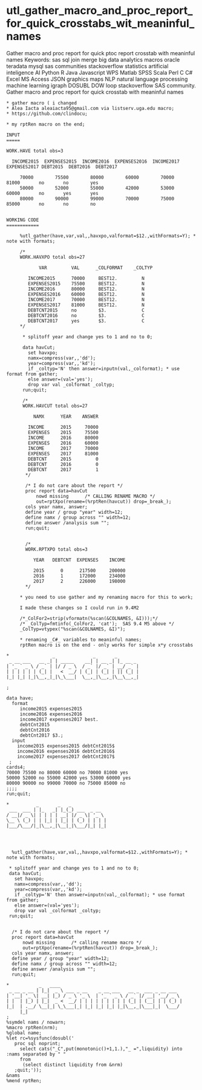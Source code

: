 # utl_gather_macro_and_proc_report_for_quick_crosstabs_wit_meaninful_names
Gather macro and proc report for quick ptoc report crosstab with meaninful names Keywords: sas sql join merge big data analytics macros oracle teradata mysql sas communities stackoverflow statistics artificial inteligence AI Python R Java Javascript WPS Matlab SPSS Scala Perl C C# Excel MS Access JSON graphics maps NLP natural language processing machine learning igraph DOSUBL DOW loop stackoverflow SAS community.
    Gather macro and proc report for quick crosstab with meaninful names

    * gather macro ( i changed
    * Alea Iacta aleaiacta95@gmail.com via listserv.uga.edu macro;
    * https://github.com/clindocu;

    * my rptRen macro on the end;

    INPUT
    =====

    WORK.HAVE total obs=3

      INCOME2015  EXPENSES2015  INCOME2016  EXPENSES2016  INCOME2017  EXPENSES2017 DEBT2015  DEBT2016  DEBT2017

         70000        75500        80000        60000        70000        81000       no       no        yes
         50000        52000        55000        42000        53000        60000       no       yes       yes
         80000        90000        99000        70000        75000        85000       no       no        no


    WORKING CODE
    ============

         %utl_gather(have,var,val,,havxpo,valformat=$12.,withFormats=Y); * note with formats;

         /*
         WORK.HAVXPO total obs=27

                VAR         VAL      _COLFORMAT    _COLTYP

            INCOME2015      70000     BEST12.         N
            EXPENSES2015    75500     BEST12.         N
            INCOME2016      80000     BEST12.         N
            EXPENSES2016    60000     BEST12.         N
            INCOME2017      70000     BEST12.         N
            EXPENSES2017    81000     BEST12.         N
            DEBTCNT2015     no        $3.             C
            DEBTCNT2016     no        $3.             C
            DEBTCNT2017     yes       $3.             C
         */

          * splitoff year and change yes to 1 and no to 0;

          data havCut;
            set havxpo;
            namx=compress(var,,'dd');
            year=compress(var,,'kd');
            if _coltyp='N' then answer=inputn(val,_colformat); * use format from gather;
            else answer=(val='yes');
            drop var val _colformat _coltyp;
          run;quit;

          /*
          WORK.HAVCUT total obs=27

              NAMX      YEAR    ANSWER

            INCOME      2015     70000
            EXPENSES    2015     75500
            INCOME      2016     80000
            EXPENSES    2016     60000
            INCOME      2017     70000
            EXPENSES    2017     81000
            DEBTCNT     2015         0
            DEBTCNT     2016         0
            DEBTCNT     2017         1
           */

           /* I do not care about the report */
           proc report data=havCut
               nowd missing      /* CALLING RENAME MACRO */
               out=rptXpo(rename=(%rptRen(havcut)) drop=_break_);
           cols year namx, answer;
           define year / group "year" width=12;
           define namx / group across "" width=12;
           define answer /analysis sum "";
           run;quit;


           /*
           WORK.RPTXPO total obs=3

              YEAR   DEBTCNT  EXPENSES    INCOME

              2015      0      217500     200000
              2016      1      172000     234000
              2017      2      226000     198000
           */

         * you need to use gather and my renaming macro for this to work;

         I made these changes so I could run in 9.4M2

         /*_ColFor2=strip(vformatn(%scan(&COLNAMES, &I)));*/
         /* _ColTyp=fmtinfo(_ColFor2, 'cat');  SAS 9.4 M5 above */
         _ColTyp=vtypex("%scan(&COLNAMES, &I)");

         * renaming _C#_ variables to meaninful names;
         rptRen macro is on the end - only works for simple x*y crosstabs

    *                _              _       _
     _ __ ___   __ _| | _____    __| | __ _| |_ __ _
    | '_ ` _ \ / _` | |/ / _ \  / _` |/ _` | __/ _` |
    | | | | | | (_| |   <  __/ | (_| | (_| | || (_| |
    |_| |_| |_|\__,_|_|\_\___|  \__,_|\__,_|\__\__,_|

    ;

    data have;
      format
         income2015 expenses2015
         income2016 expenses2016
         income2017 expenses2017 best.
         debtCnt2015
         debtCnt2016
         debtCnt2017 $3.;
      input
        income2015 expenses2015 debtCnt2015$
        income2016 expenses2016 debtCnt2016$
        income2017 expenses2017 debtCnt2017$
     ;
    cards4;
    70000 75500 no 80000 60000 no 70000 81000 yes
    50000 52000 no 55000 42000 yes 53000 60000 yes
    80000 90000 no 99000 70000 no 75000 85000 no
    ;;;;
    run;quit;

    *          _       _   _
     ___  ___ | |_   _| |_(_) ___  _ __
    / __|/ _ \| | | | | __| |/ _ \| '_ \
    \__ \ (_) | | |_| | |_| | (_) | | | |
    |___/\___/|_|\__,_|\__|_|\___/|_| |_|




      %utl_gather(have,var,val,,havxpo,valformat=$12.,withFormats=Y); * note with formats;

     * splitoff year and change yes to 1 and no to 0;
     data havCut;
       set havxpo;
       namx=compress(var,,'dd');
       year=compress(var,,'kd');
       if _coltyp='N' then answer=inputn(val,_colformat); * use format from gather;
       else answer=(val='yes');
       drop var val _colformat _coltyp;
     run;quit;


      /* I do not care about the report */
      proc report data=havCut
          nowd missing      /* calling rename macro */
          out=rptXpo(rename=(%rptRen(havcut)) drop=_break_);
      cols year namx, answer;
      define year / group "year" width=12;
      define namx / group across "" width=12;
      define answer /analysis sum "";
      run;quit;

    *           _   ____
     _ __ _ __ | |_|  _ \ ___ _ __    _ __ ___   __ _  ___ _ __ ___
    | '__| '_ \| __| |_) / _ \ '_ \  | '_ ` _ \ / _` |/ __| '__/ _ \
    | |  | |_) | |_|  _ <  __/ | | | | | | | | | (_| | (__| | | (_) |
    |_|  | .__/ \__|_| \_\___|_| |_| |_| |_| |_|\__,_|\___|_|  \___/
         |_|
    ;
    %symdel nams / nowarn;
    %macro rptRen(nrm);
    %global name;
    %let rc=%sysfunc(dosubl('
       proc sql noprint;
         select cats("_C",put(monotonic()+1,1.),"_ =",liquidity) into :nams separated by " "
         from
          (select distinct liquidity from &nrm)
       ;quit;'));
    &nams
    %mend rptRen;


